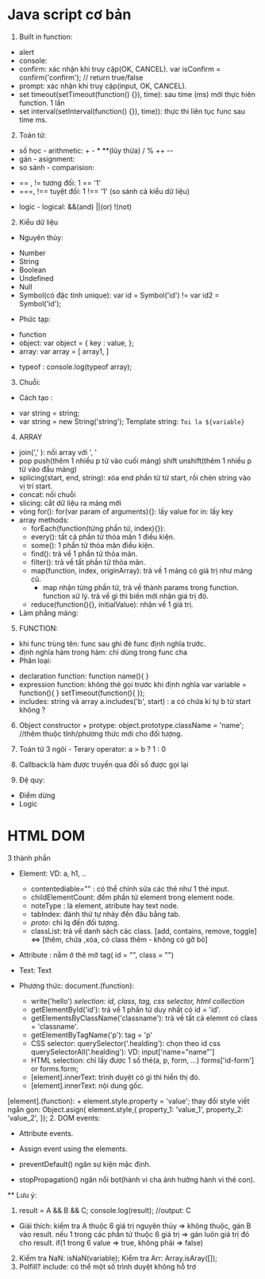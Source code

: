 # Java script cơ bản
1. Built in function:
- alert
- console:
- confirm: xác nhận khi truy cập(OK, CANCEL). 
    var isConfirm = confirm('confirm'); // return true/false
- prompt: xác nhận khi truy cập(input, OK, CANCEL).
- set timeout(setTimeout(function() {}), time): sau time (ms) mới thực hiên function. 1 lần  
- set interval(setInterval(function() {}), time)): thực thi liên tục func sau time ms.

2. Toán tử:
- số học - arithmetic: + - * **(lũy thừa) / % ++ --
- gán - asignment:
- so sánh - comparision: 
+ == , != 
    tương đối: 1 == '1'
+ ===, !==
    tuyệt đối: 1 !== '1' (so sánh cả kiểu dữ liệu)
- logic - logical: &&(and)  ||(or)  !(not)

2. Kiểu dữ liệu 
- Nguyên thủy:
+ Number 
+ String
+ Boolean
+ Undefined
+ Null
+ Symbol(có đặc tính unique):
var id = Symbol('id') != var id2 = Symbol('id');

- Phức tạp:
+ function
+ object: 
    var object = {
        key : value,
    };
+ array:
    var array = [
        array1,
    ]
- typeof : console.log(typeof array);

3. Chuỗi:
- Cách tạo : 
+ var string = string;
+ var string = new String('string');
Template string:  `Toi la ${variable}`

4. ARRAY
- join(',' ): nối array với ', '
- pop push(thêm 1 nhiều p tử vào cuối mảng) shift unshift(thêm 1 nhiều p tử vào đầu mảng)
- splicing(start, end, string): xóa end phần tử từ start, rồi chèn string vào vị trí start.
- concat: nối chuỗi
- slicing: cắt dữ liệu ra mảng mới
- vòng for():
    for(var param of arguments){}: lấy value
    for in: lấy key
- array methods:
    + forEach(function(từng phần tử, index){}): 
    + every(): tất cả phần từ thỏa mãn 1 điều kiện.
    + some(): 1 phần tử thỏa mãn điều kiện.
    + find(): trả về 1 phần tử thỏa mãn.
    + filter(): trả về tất phần tử thỏa mãn.
    + map(function, index, originArray): trả về 1 mảng có giá trị như mảng cũ.
        + map nhận từng phần tử, trả về thành params trong function. function xử lý. trả về gì thì biến mới nhận giá trị đó.
    + reduce(function(){}, initialValue): nhận về 1 giá trị.
- Làm phẳng mảng: 

5. FUNCTION:
- khi func trùng tên: func sau ghi đè func định  nghĩa trước.
- định nghĩa hàm trong hàm: chỉ dùng trong func cha
- Phân loại: 
+ declaration function: 
    function name(){
    }
+ expression function: không thẻ gọi trước khi định nghĩa
    var variable = function(){
    }
    setTimeout(function(){
    });
+ includes: string và array
    a.includes('b', start) : a có chứa kí tự b từ start không ?

6. Object constructor + protype:
    object.prototype.className = 'name';
//thêm thuộc tính/phương thức mới cho đối tượng.

7. Toán tử 3 ngôi - Terary operator:
    a > b ? 1 : 0
8. Callback:là hàm
            được truyền qua đối số
            được gọi lại    

9. Đệ quy:
- Điểm dừng
- Logic

# HTML DOM
3 thành phần
- Element: VD: a, h1, ..
    + contentediable="" : có thể chỉnh sửa các thẻ như 1 thẻ input.
    + childElementCount: đếm phần tử element trong element node.
    + noteType : là element, atribute hay text node.
    + tabIndex: đánh thứ tự nhảy đến đâu bằng tab.
    + _proto_: chỉ lq đến đối tượng.
    + classList: trả về danh sách các class.
        [add, contains, remove, toggle] <=> [thêm, chứa ,xóa, có class thêm - không có gỡ bỏ]
        

- Attribute : nằm ở thẻ mở tag( id = "", class = "")
    
- Text: <a> Text </a>
- Phương thức: 
document.(function):
    + write('hello')
        *selection: id, class, tag, css selector, html collection*
    + getElementById('id'): trả về 1 phần tử duy nhất có id = 'id'.
    + getElementsByClassName('classname'): trả về tất cả elemnt có class = 'classname'.
    + getElementByTagName('p'): tag = 'p'
    + CSS selector: querySelector('.healding'): chọn theo id css
                    querySelectorAll('.healding'):
    VD: input['name="name"']
    + HTML selection: chỉ lấy được 1 số thẻ(a, p, form, ...)
                    forms['id-form'] or forms.form;
    + [element].innerText: trình duyệt có gì thì hiển thị đó.
    + [element].innerText: nội dung gốc.

[element].(function):
    + element.style.property = 'value';
        thay đổi style viết ngắn gọn:
            Object.asign( element.style,{
                property_1: 'value_1',
                property_2: 'value_2',
            });
2. DOM events:
- Attribute events.
- Assign event using the elements.

- preventDefault()  ngăn sự kiện mặc định.
- stopPropagation() ngăn nổi bọt(hành vi cha ảnh hưởng hành vi thẻ con).



** Lưu ý:
1.  result = A && B && C;
    console.log(result); //output: C
- Giải thích: kiếm tra A thuộc 6 giá trị nguyên thủy => không thuộc, gán B vào result. nếu 1 trong các phần tử thuộc 6 giá trị => gán luôn giá trị đó cho result.
    if(1 trong 6 value => true, không phải => false)
2.  Kiếm tra NaN:    isNaN(variable);
    Kiểm tra Arr:    Array.isAray([]);
3. Polfill? 
    include: có thể một số trình duyệt không hỗ trợ
